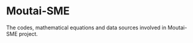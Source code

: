 # Moutai-SME
The codes, mathematical equations and data sources involved in Moutai-SME project.

## 
